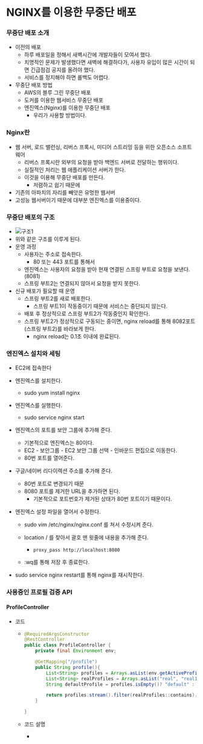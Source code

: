 # NGINX를 이용한 무중단 배포

### 무중단 배포 소개

- 이전의 배포
  - 하루 배포일을 정해서 새벽시간에 개발자들이 모여서 했다.
  - 치명적인 문제가 발생했다면 새벽에 해결하다가, 사용자 유입이 많은 시간이 되면 긴급점검 공지를 올려야 했다.
  - 서비스를 정지해야 하면 롤백도 어렵다.
- 무중단 배포 방법
  - AWS의 블루 그린 무중단 배포
  - 도커를 이용한 웹서비스 무중단 배포
  - 엔진엑스(Nginx)를 이용한 무중단 배포
    - 우리가 사용할 방법이다.

### Nginx란

- 웹 서버, 로드 밸런싱, 리버스 프록시, 미디어 스트리밍 등을 위한 오픈소스 소프트웨어
  - 리버스 프록시란 외부의 요청을 받아 백엔드 서버로 전달하는 행위이다.
  - 실질적인 처리는 웹 애플리케이션 서버가 한다.
  - 이것을 이용해 무중단 배포를 만든다.
    - 저렴하고 쉽기 때문에
- 기존의 아파치의 자리를 빼앗은 유멍한 웹서버
- 고성능 웹서버이기 때문에 대부분 엔진엑스를 이용중이다.

### 무중단 배포의 구조

- ![구조1](https://t1.daumcdn.net/cfile/tistory/997A14375A73F91D04)
- 위와 같은 구조를 이루게 된다.
- 운영 과정
  - 사용자는 주소로 접속한다.
    - 80 또는 443 포트를 통해서
  - 엔진엑스는 사용자의 요청을 받아 현재 연결된 스프링 부트로 요청을 보낸다.(8081)
  - 스프링 부트2는 연결되지 않아서 요청을 받지 못한다.
- 신규 배포가 필요할 때 운영
  - 스프링 부트2를 새로 배포한다.
    - 스프링 부트1이 작동중이기 때문에 서비스는 중단되지 않는다.
  - 배포 후 정상적으로 스프링 부트2가 작동중인지 확인한다.
  - 스프링 부트2가 정상적으로 구동되는 중이면, nginx reload를 통해 8082포트(스프링 부트2)를 바라보게 한다.
    - nginx reload는 0.1초 이내에 완료된다.

### 엔진엑스 설치와 세팅

- EC2에 접속한다
- 엔진엑스를 설치한다.
  - sudo yum install nginx
- 엔진엑스를 실행한다.
  - sudo service nginx start
- 엔진엑스의 포트를 보안 그룹에 추가해 준다.
  - 기본적으로 엔진엑스는 80이다.
  - EC2 - 보안그룹 - EC2 보안 그룹 선택 - 인바운드 편집으로 이동한다.
  - 80번 포트를 열어준다.
- 구글/네이버 리다이렉션 주소를 추가해 준다.
  - 80번 포트로 변경되기 때문
  - 8080 포트를 제거한 URL을 추가하면 된다.
    - 기본적으로 포트번호가 제거된 상태가 80번 포트이기 때문이다.

- 엔진엑스 설정 파일을 열어서 수정한다.

  - sudo vim /etc/nginx/nginx.conf 를 쳐서 수정시켜 준다.

  - location / 를 찾아서 괄호 맨 윗줄에 내용을 추가해 준다.

    - `````` 
      proxy_pass http://localhost:8080
      ``````

  - :wq를 통해 저장 후 종료한다.

- sudo service nginx restart를 통해 nginx를 재시작한다.

### 사용중인 프로필 검증 API

#### ProfileController

- 코드

  - ``` java
    @RequiredArgsConstructor
    @RestController
    public class ProfileController {
        private final Environment env;
    
        @GetMapping("/profile")
        public String profile(){
            List<String> profiles = Arrays.asList(env.getActiveProfiles());
            List<String> realProfiles = Arrays.asList("real", "real1", "real2");
            String defaultProfile = profiles.isEmpty()? "default" : profiles.get(0);
    
            return profiles.stream().filter(realProfiles::contains).findAny().orElse(defaultProfile);
        }
    
    }
    ```

  - 코드 설명

    - 


